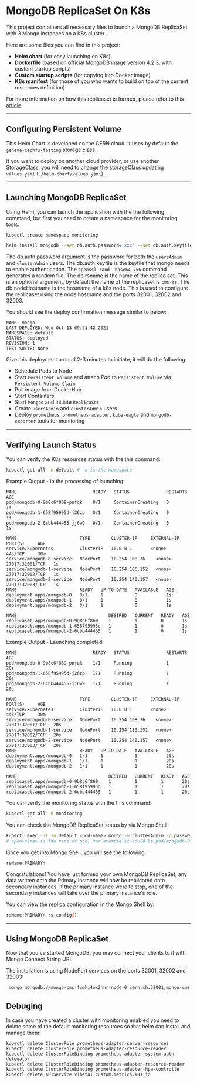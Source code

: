 # MongoDB ReplicaSet On K8s

This project containers all necessary files to launch a MongoDB ReplicaSet with 3 Mongo instances on a K8s cluster.

Here are some files you can find in this project:

- **Helm chart** (for easy launching on K8s)
- **Dockerfile** (based on official MongoDB image version 4.2.3, with custom startup scripts)
- **Custom startup scripts** (for copying into Docker image)
- **K8s manifest** (for those of you who wants to build on top of the current resources definition)
  
For more information on how this replicaset is formed, please refer to this [article](https://medium.com/swlh/how-to-setup-mongodb-replica-set-on-kubernetes-in-minutes-5c1e7fd5b5f3).

****

## Configuring Persistent Volume

This Helm Chart is developed on the CERN cloud. It uses by default the `geneva-cephfs-testing` storage class. 

If you want to deploy on another cloud provider, or use another StorageClass, you will need to change the storageClass updating `values.yaml` (`./helm-chart/values.yaml`).

****

## Launching MongoDB ReplicaSet

Using Helm, you can launch the application with the the following command, but first you need to create a namespace for the monitoring tools:

```bash
kubectl create namespace monitoring
```

```bash
helm install mongodb --set db.auth.password='xxx' --set db.auth.keyfile="$(openssl rand -base64 756)" --set db.rsname='rsName' --set db.nodeHostname='something-node-0.cern.ch' . 
```
The db.auth.password argument is the password for both the `usersAdmin` and `clusterAdmin` users.
The db.auth.keyfile is the keyfile that mongo needs to enable authentication. The `openssl rand -base64 756` command generates a random file.
The db.rsname is the name of the replica set. This is an optional argument, by default the name of the replicaset is `cms-rs`.
The db.nodeHostname is the hostname of a k8s node. This is used to configure the replicaset using the node hostname and the ports 32001, 32002 and 32003.

You should see the deploy confirmation message similar to below:

```plain
NAME: mongo
LAST DEPLOYED: Wed Oct 13 09:21:42 2021
NAMESPACE: default
STATUS: deployed
REVISION: 1
TEST SUITE: None
```

Give this deployment aronud 2-3 minutes to initiate, it will do the following:

- Schedule Pods to Node
- Start `Persistent Volume` and attach Pod to `Persistent Volume` via `Persistent Volume Claim`
- Pull image from DockerHub
- Start Containers
- Start `Mongod` and initiate `ReplicaSet`
- Create `usersAdmin` and `clusterAdmin` users
- Deploy `prometheus`, `prometheus-adapter`, `kube-eagle` and `mongodb-exporter` tools for monitoring

****

## Verifying Launch Status

You can verify the K8s resources status with the this command:

```bash
kubectl get all -n default # -n is the namespace
```

Example Output - In the processing of launching:

```plain
NAME                             READY   STATUS              RESTARTS   AGE
pod/mongodb-0-9b8c6f869-pnfqk    0/1     ContainerCreating   0          1s
pod/mongodb-1-658f95995d-j26zp   0/1     ContainerCreating   0          1s
pod/mongodb-2-6cbb444455-jj6w9   0/1     ContainerCreating   0          1s

NAME                        TYPE        CLUSTER-IP     EXTERNAL-IP   PORT(S)     AGE
service/kubernetes          ClusterIP   10.0.0.1       <none>        443/TCP     30m
service/mongodb-0-service   NodePort    10.254.108.76    <none>        27017:32001/TCP   1s
service/mongodb-1-service   NodePort    10.254.186.152   <none>        27017:32002/TCP   1s
service/mongodb-2-service   NodePort    10.254.140.157   <none>        27017:32003/TCP   1s
NAME                        READY   UP-TO-DATE   AVAILABLE   AGE
deployment.apps/mongodb-0   0/1     1            0           1s
deployment.apps/mongodb-1   0/1     1            0           1s
deployment.apps/mongodb-2   0/1     1            0           1s

NAME                                   DESIRED   CURRENT   READY   AGE
replicaset.apps/mongodb-0-9b8c6f869    1         1         0       1s
replicaset.apps/mongodb-1-658f95995d   1         1         0       1s
replicaset.apps/mongodb-2-6cbb444455   1         1         0       1s
```

Example Output - Launching completed:

```plain
NAME                             READY   STATUS              RESTARTS   AGE
pod/mongodb-0-9b8c6f869-pnfqk    1/1     Running             1          20s
pod/mongodb-1-658f95995d-j26zp   1/1     Running             1          20s
pod/mongodb-2-6cbb444455-jj6w9   1/1     Running             1          20s

NAME                        TYPE        CLUSTER-IP     EXTERNAL-IP   PORT(S)     AGE
service/kubernetes          ClusterIP   10.0.0.1       <none>        443/TCP     30m
service/mongodb-0-service   NodePort    10.254.108.76    <none>        27017:32001/TCP   20s
service/mongodb-1-service   NodePort    10.254.186.152   <none>        27017:32002/TCP   20s
service/mongodb-2-service   NodePort    10.254.140.157   <none>        27017:32003/TCP   20s
NAME                        READY   UP-TO-DATE   AVAILABLE   AGE
deployment.apps/mongodb-0   1/1     1            1           20s
deployment.apps/mongodb-1   1/1     1            1           20s
deployment.apps/mongodb-2   1/1     1            1           20s

NAME                                   DESIRED   CURRENT   READY   AGE
replicaset.apps/mongodb-0-9b8c6f869    1         1         1       20s
replicaset.apps/mongodb-1-658f95995d   1         1         1       20s
replicaset.apps/mongodb-2-6cbb444455   1         1         1       20s
```

You can verify the monitoring status with the this command:

```bash
kubectl get all -n monitoring
```

You can check the MongoDB ReplicaSet status by via Mongo Shell:

```bash
kubectl exec -it -n default <pod-name> mongo -u clusterAdmin -p password
# <pod-name> is the name of pod, for example it could be pod/mongodb-0-7d44df6f6-h49jx
```

Once you get into Mongo Shell, you will see the following:

```plain
rsName:PRIMARY>
```

Congratulations! You have just formed your own MongoDB ReplicaSet, any data written onto the Primary instance will now be replicated onto secondary instances. If the primary instance were to stop, one of the secondary instances will take over the primary instance's role.

You can view the replica configuration in the Mongo Shell by:

```bash
rsName:PRIMARY> rs.config()
```

****

## Using MongoDB ReplicaSet

Now that you've started MongoDB, you may connect your clients to it with Mongo Connect String URI.

The installation is using NodePort services on the ports 32001, 32002 and 32003:
```bash
 mongo mongodb://mongo-cms-fcmki4ox2hnr-node-0.cern.ch:32001,mongo-cms-fcmki4ox2hnr-node-0.cern.ch:32002,mongo-cms-fcmki4ox2hnr-node-0.cern.ch:32003/admin?replicaSet=rs0 -u clusterAdmin
```


## Debuging

In case you have created a cluster with monitoring enabled you need to delete some of the default monitoring resources so that helm can install and manage them:

```
kubectl delete ClusterRole prometheus-adapter-server-resources
kubectl delete ClusterRole prometheus-adapter-resource-reader
kubectl delete ClusterRoleBinding prometheus-adapter:system:auth-delegator
kubectl delete ClusterRoleBinding prometheus-adapter-resource-reader
kubectl delete ClusterRoleBinding prometheus-adapter-hpa-controlle
kubectl delete APIService v1beta1.custom.metrics.k8s.io
```